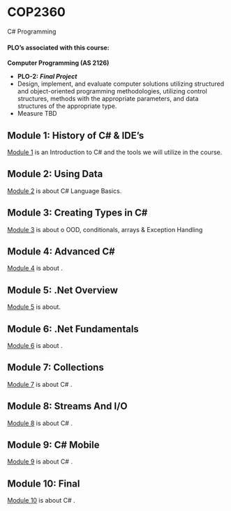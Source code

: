 # COP2360
C# Programming

#### PLO’s associated with this course:
 **Computer Programming (AS 2126)**
 
* **PLO-2:**  ***Final Project***
 * Design, implement, and evaluate computer solutions utilizing structured and object-oriented programming methodologies, utilizing control structures, methods with the appropriate parameters, and data structures of the appropriate type.
 * Measure TBD


## Module 1: History of C# & IDE’s
[Module 1](./Module_1/README.md) is an Introduction to C# and the tools we will utilize in the course.

## Module 2: Using Data
[Module 2](./Module_2/README.md) is about C# Language Basics.

## Module 3: Creating Types in C#
[Module 3](./Module_3/README.md) is about o	OOD, conditionals, arrays & Exception Handling

## Module 4: Advanced C#
[Module 4](./Module_4/README.md) is about .

## Module 5: .Net Overview
[Module 5](./Module_5/README.md) is about.

## Module 6: .Net Fundamentals
[Module 6](./Module_6/README.md) is about .

## Module 7: Collections
[Module 7](./Module_7/README.md) is about C# .

## Module 8: Streams And I/O
[Module 8](./Module_8/README.md) is about C# .

## Module 9: C# Mobile
[Module 9](./Module_9/README.md) is about C# .

## Module 10: Final
[Module 10](./Module_10/README.md) is about C# .
